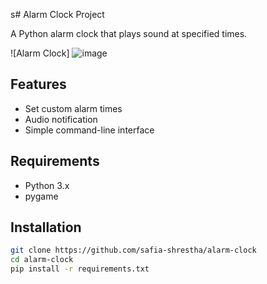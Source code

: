 s# Alarm Clock Project

A Python alarm clock that plays sound at specified times.

![Alarm Clock] 
![image](https://github.com/user-attachments/assets/201582f2-b254-4caf-9f2e-70afe1ba30f7)

## Features
- Set custom alarm times
- Audio notification
- Simple command-line interface

## Requirements
- Python 3.x
- pygame

## Installation
```bash
git clone https://github.com/safia-shrestha/alarm-clock
cd alarm-clock
pip install -r requirements.txt

